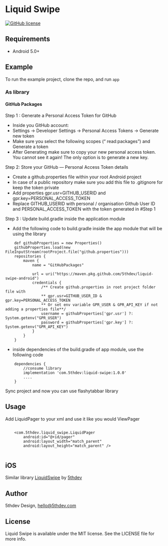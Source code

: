 # Liquid Swipe

[![GitHub license](https://img.shields.io/badge/license-MIT-lightgrey.svg)](https://raw.githubusercontent.com/5thdev/flashy-tabbar-android/master/LICENSE)


## Requirements

- Android 5.0+

## Example

To run the example project, clone the repo, and run `app`

### As library

#### GitHub Packages

Step 1 : Generate a Personal Access Token for GitHub
- Inside you GitHub account:
- Settings -> Developer Settings -> Personal Access Tokens -> Generate new token
- Make sure you select the following scopes (“ read:packages”) and Generate a token
- After Generating make sure to copy your new personal access token. You cannot see it again! The only option is to generate a new key.

Step 2: Store your GitHub — Personal Access Token details
- Create a github.properties file within your root Android project
- In case of a public repository make sure you add this file to .gitignore for keep the token private
- Add properties gpr.usr=GITHUB_USERID and gpr.key=PERSONAL_ACCESS_TOKEN
- Replace GITHUB_USERID with personal / organisation Github User ID and PERSONAL_ACCESS_TOKEN with the token generated in #Step 1

Step 3 : Update build.gradle inside the application module
- Add the following code to build.gradle inside the app module that will be using the library
```
    def githubProperties = new Properties()
    githubProperties.load(new FileInputStream(rootProject.file("github.properties")))
    repositories {
        maven {
            name = "GitHubPackages"

            url = uri("https://maven.pkg.github.com/5thdev/liquid-swipe-android")
            credentials {
                /** Create github.properties in root project folder file with     
                ** gpr.usr=GITHUB_USER_ID & gpr.key=PERSONAL_ACCESS_TOKEN 
                ** Or set env variable GPR_USER & GPR_API_KEY if not adding a properties file**/
                username = githubProperties['gpr.usr'] ?: System.getenv("GPR_USER")
                password = githubProperties['gpr.key'] ?: System.getenv("GPR_API_KEY")
            }
        }
    }
```
- inside dependencies of the build.gradle of app module, use the following code
```
    dependencies {
        //consume library
        implementation 'com.5thdev:liquid-swipe:1.0.0'
        ....
    }
```
Sync project and now you can use flashytabbar library

## Usage

Add LiquidPager to your xml and use it like you would ViewPager

```

    <com.5thdev.liquid_swipe.LiquidPager
        android:id="@+id/pager"
        android:layout_width="match_parent"
        android:layout_height="match_parent" />
        
```

## iOS

Similar library [LiquidSwipe](https://github.com/5thdev/liquid-swipe) by [5thdev](https://github.com/5thdev)

## Author

5thdev Design, hello@5thdev.com

## License

Liquid Swipe is available under the MIT license. See the LICENSE file for more info.
